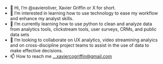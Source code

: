 - 👋 Hi, I’m @xavieroliver, Xavier Griffin or X for short. 
- 👀 I’m interested in learning how to use technology to ease my workflow and enhance my analyst skills.
- 🌱 I’m currently learning how to use python to clean and analyze data from analytics tools, clickstream tools, user surveys, CRMs, and public data sets
- 💞️ I’m looking to collaborate on UX analytics, video streamining analyics and on cross-discipline project teams to assist in the use of data to make effective decisions.
- 📫 How to reach me ...xaviercogriffin@gmail.com

<!---
xavieroliver/xavieroliver is a ✨ special ✨ repository because its `README.md` (this file) appears on your GitHub profile.
You can click the Preview link to take a look at your changes.
--->

